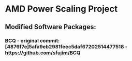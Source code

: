 # AMD Power Scaling Project

## Modified Software Packages:
### BCQ - original commit: [4876f7e]5afa9eb2981feec5daf67202514477518 - https://github.com/sfujim/BCQ
